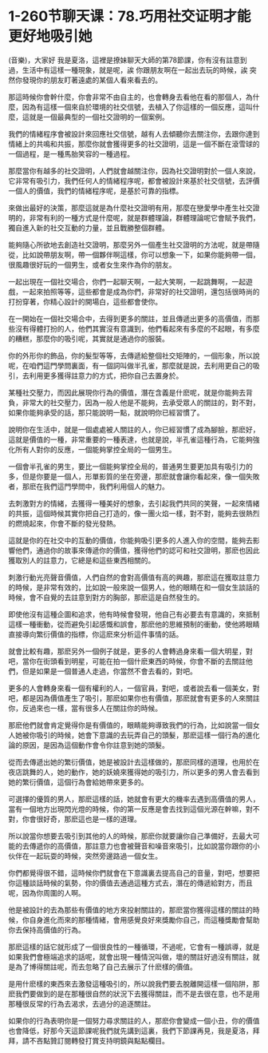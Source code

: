 # 1-260节聊天课：78.巧用社交证明才能更好地吸引她

(音樂)，大家好 我是夏洛，這裡是撩妹聊天大師的第78節課，你有沒有註意到過，生活中有這樣一種現象，就是呢，誒 你跟朋友啊在一起出去玩的時候，誒 突然你發現你的朋友盯著遠處的某個人看來看去的。

那這時候你會幹什麼，你會非常不由自主的，也會轉身去看他在看的那個人，為什麼，因為有這樣一個來自於環境的社交信號，去植入了你這樣的一個反應，這叫什麼，這就是一個最典型的一個社交證明的一個案例。

我們的情緒程序會被設計來回應社交信號，越有人去傾聽你去關注你，去跟你達到情緒上的共鳴和共振，那麼你就會獲得更多的社交證明，這是一個不斷在滾雪球的一個過程，是一種馬胎笑容的一種過程。

那麼當你有越多的社交證明，人們就會越關注你，因為社交證明對於一個人來說，它非常有吸引力，我們任何人的情緒程序呢，都會被設計來基於社交信號，去評價一個人的價值，我們的情緒程序呢，是基於可靠的指標。

來做出最好的決策，那麼這就是為什麼社交證明有用，那麼在戀愛學中產生社交證明的，非常有利的一種方式是什麼呢，就是群體理論，群體理論呢它會賦予我們，獨自進入新的社交互動的力量，並且戰勝整個群體。

能夠隨心所欲地去創造社交證明，那麼另外一個產生社交證明的方法呢，就是帶隨從，比如說帶朋友啊，帶一個夥伴啊這樣，你可以想象一下，如果你能夠帶一個，很風趣很好玩的一個男生，或者女生來作為你的朋友。

一起出現在一個社交場合，你們一起聊天啊，一起大笑啊，一起跳舞啊，一起遊戲，一起來拍照等等，這些都會是成為你們，非常好的社交證明，還包括很時尚的打扮穿著，你精心設計的開場白，這些都會使你。

在一開始在一個社交場合中，去得到更多的關註，並且傳遞出更多的高價值，而那些沒有得體打扮的人，他們其實沒有意識到，他們看起來有多麼的不起眼，有多麼的糟糕，那麼你的吸引呢，其實就是通過你的服裝。

你的外形你的飾品，你的髮型等等，去傳遞給整個社交矩陣的，一個形象，所以說呢，在咱們這門學問裏面，有一個詞叫做半孔雀，那麼就是說，去利用更自己的吸引，去利用更多獲得註意力的方式，把你自己去置身於。

某種社交壓力，而因此展現你行為的價值，潛在含義是什麽呢，就是你能夠去背負，非常大的社交壓力，因為一般人他是不能夠，去承受眾人的關註的，對不對，如果你能夠承受的話，那只能說明一點，就說明你已經習慣了。

說明你在生活中，就是一個處處被人關註的人，你已經習慣了成為腳臉，那麽好，這就是價值的一種，非常重要的一種表達，也就是說，半孔雀這種行為，它能夠強化所有人對你的反應，一個能夠掌控全局的一個男生。

一個會半孔雀的男生，要比一個能夠掌控全局的，普通男生要更加具有吸引力的多，但是你要是一個人，形單影質的坐在旁邊，那麽就會讓你看起來，像一個失敗者，那麽在我們這門學問中，我們利用個人的魅力。

去刺激對方的情緒，去獲得一種美好的想象，去引起我們共同的笑聲，一起來情緒的共振，這個時候其實你把自己打造的，像一團火焰一樣，對不對，能夠去很熱烈的燃燒起來，你會不斷的發光發熱。

這就是你的在社交中的互動的價值，你能夠吸引更多的人進入你的空間，能夠去影響他們，通過你的故事來傳遞你的價值，獲得他們的認可和社交證明，那麽也因此獲取別人的註意力，它總是和這些東西相關的。

刺激行動光亮聲音價值，人們自然的會對高價值有高的興趣，那麽這在獲取註意力的時候，是非常有效的，比如說一般來說一個男人，他的眼睛在和一個女生談話的時候，會不自覺的去註意到對方的胸部，那麽這是自然發生的。

即使他沒有這種企圖和追求，他有時候會發現，他自己有必要去有意識的，來抵制這樣一種衝動，從而避免引起感慨和誤會，那麽他的思維預制的衝動，使他將眼睛直接導向繁衍價值的指標，你這麽來分析這件事情的話。

就會比較有趣，那麽另外一個例子就是，更多的人會轉過身來看一個大明星，對吧，當你在街頭看到明星，可能在拍一個什麽東西的時候，你會不斷的去關註他們，但是如果是一個普通人走過，你當然不會去看的，對吧。

更多的人會轉身來看一個有權利的人，一個官員，對吧，或者說去看一個美女，對吧，都是因為價值產生了吸引，那麽如果你也有價值，那麽就會有更多的人來關註你，反過來也一樣，當有很多人在關註你的時候。

那麽他們就會肯定覺得你是有價值的，眼睛能夠導致我們的行為，比如說當一個女人她被你吸引的時候，她會下意識的去玩弄自己的頭髮，那麽這樣一個行為的進化論的原因，是因為這個動作會令你註意到她的頭髮。

從而去傳遞出她的繁衍價值，她是被設計去這樣做的，那麽同樣的道理，也用於在夜店跳舞的人，她的動作，她的妖嬈來獲得她的吸引力，所以更多的男人會去看到她的繁衍價值，這個行為會給她帶來更多的。

可選擇的優質的男人，那麽這樣的話，她就會有更大的機率去遇到高價值的男人，當有一個地方出現閃光燈的時候，你的第一反應是會去找到這個光源在幹嘛，對不對，你會很好奇，那麽這也是一樣的道理。

所以說當你想要去吸引到其他的人的時候，那麽你就要讓你自己準備好，去最大可能的去傳遞你的高價值，那註意力也會被聲音和噪音來吸引，比如說當你跟你的小伙伴在一起玩耍的時候，突然旁邊路過一個女生。

你們都覺得很不錯，這時候你們就會在下意識裏去提高自己的音量，對吧，想要把你這種談話時候的氣勢，你的價值去通過這種方式去，潛在的傳遞給對方，而且呢，因為你周圍的人啊。

他是被設計的去為那些有價值的地方來投射關註的，那麽當你獲得這樣的關註的時候，你自身進化而來的那種情緒，會用感覺良好來獎勵你自己，而這種獎勵會幫助你去保持高價值的行為。

那麽這樣的話它就形成了一個很良性的一種循環，不過呢，它會有一種誤導，就是如果我們會極端追求的話呢，就會出現一種情況叫做，壞的關註好過沒有關註，就是為了博得關註呢，而去忽略了自己去展示了什麽樣的價值。

是用什麽樣的東西來去激發這種吸引的，所以說我們要去脫離開這樣一個陷阱，那麽我們要做到的是在那種很自然的狀況下去獲得關註，而不是去很在意，也不是用那種很反常的行為去渴求，去過分的追逐關註。

如果你的行為表明你是一個努力尋求關註的人，那麽你會變成一個小丑，你的價值也會降低，好那今天這節課呢我們就先講到這裏，我們下節課再見，我是夏洛，拜拜，請不吝點贊訂閱轉發打賞支持明鏡與點點欄目。

